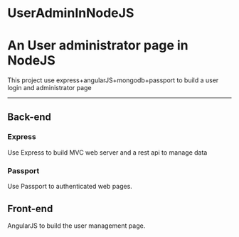# UserAdminInNodeJS

An User administrator page in NodeJS
==================

This project use express+angularJS+mongodb+passport to build a user login and administrator page

---------------------------------------

## Back-end ##

### Express ###

Use Express to build MVC web server and a rest api to manage data

### Passport ###

Use Passport to authenticated web pages.

## Front-end ##

AngularJS to build the user management page.